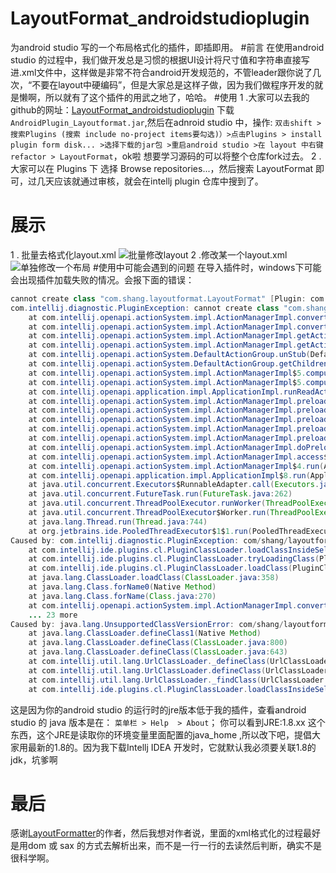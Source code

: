 # LayoutFormat_androidstudioplugin
为android studio 写的一个布局格式化的插件，即插即用。
#前言
在使用android studio 的过程中，我们做开发总是习惯的根据UI设计将尺寸值和字符串直接写进.xml文件中，这样做是非常不符合android开发规范的，不管leader跟你说了几次，“不要在layout中硬编码”，但是大家总是这样子做，因为我们做程序开发的就是懒啊，所以就有了这个插件的用武之地了，哈哈。
#使用
1 .大家可以去我的github的网址：[LayoutFormat_androidstudioplugin](https://github.com/shang1101/LayoutFormat_androidstudioplugin) 下载`AndroidPlugin_Layoutformat.jar`,然后在adnroid studio 中，操作:
`双击shift > 搜索Plugins (搜索 include no-project items要勾选)）>点击Plugins > install plugin form disk... >选择下载的jar包 >重启android studio >在 layout 中右键 refactor > LayoutFormat`，ok啦
想要学习源码的可以将整个仓库fork过去。
 2 .大家可以在 Plugins 下 选择 Browse repositories...，然后搜索 LayoutFormat 即可，过几天应该就通过审核，就会在intellj plugin 仓库中搜到了。
# 展示
1 . 批量去格式化layout.xml
![批量修改layout](http://upload-images.jianshu.io/upload_images/22193-d273603ff3edbdd6.gif?imageMogr2/auto-orient/strip)
2 .修改某一个layout.xml
![单独修改一个布局](http://upload-images.jianshu.io/upload_images/22193-eb30ec517e33efcc.gif?imageMogr2/auto-orient/strip)
#使用中可能会遇到的问题
在导入插件时，windows下可能会出现插件加载失败的情况。会报下面的错误：
```java
cannot create class "com.shang.layoutformat.LayoutFormat" [Plugin: com.shang.android.layoutformat]
com.intellij.diagnostic.PluginException: cannot create class "com.shang.layoutformat.LayoutFormat" [Plugin: com.shang.android.layoutformat]
	at com.intellij.openapi.actionSystem.impl.ActionManagerImpl.convertStub(ActionManagerImpl.java:177)
	at com.intellij.openapi.actionSystem.impl.ActionManagerImpl.convert(ActionManagerImpl.java:515)
	at com.intellij.openapi.actionSystem.impl.ActionManagerImpl.getActionImpl(ActionManagerImpl.java:495)
	at com.intellij.openapi.actionSystem.impl.ActionManagerImpl.getAction(ActionManagerImpl.java:488)
	at com.intellij.openapi.actionSystem.DefaultActionGroup.unStub(DefaultActionGroup.java:354)
	at com.intellij.openapi.actionSystem.DefaultActionGroup.getChildren(DefaultActionGroup.java:312)
	at com.intellij.openapi.actionSystem.impl.ActionManagerImpl$5.compute(ActionManagerImpl.java:1315)
	at com.intellij.openapi.actionSystem.impl.ActionManagerImpl$5.compute(ActionManagerImpl.java:1308)
	at com.intellij.openapi.application.impl.ApplicationImpl.runReadAction(ApplicationImpl.java:967)
	at com.intellij.openapi.actionSystem.impl.ActionManagerImpl.preloadActionGroup(ActionManagerImpl.java:1308)
	at com.intellij.openapi.actionSystem.impl.ActionManagerImpl.preloadActionGroup(ActionManagerImpl.java:1323)
	at com.intellij.openapi.actionSystem.impl.ActionManagerImpl.preloadActionGroup(ActionManagerImpl.java:1323)
	at com.intellij.openapi.actionSystem.impl.ActionManagerImpl.preloadActionGroup(ActionManagerImpl.java:1323)
	at com.intellij.openapi.actionSystem.impl.ActionManagerImpl.preloadActionGroup(ActionManagerImpl.java:1302)
	at com.intellij.openapi.actionSystem.impl.ActionManagerImpl.doPreloadActions(ActionManagerImpl.java:1290)
	at com.intellij.openapi.actionSystem.impl.ActionManagerImpl.access$200(ActionManagerImpl.java:77)
	at com.intellij.openapi.actionSystem.impl.ActionManagerImpl$4.run(ActionManagerImpl.java:1278)
	at com.intellij.openapi.application.impl.ApplicationImpl$8.run(ApplicationImpl.java:366)
	at java.util.concurrent.Executors$RunnableAdapter.call(Executors.java:471)
	at java.util.concurrent.FutureTask.run(FutureTask.java:262)
	at java.util.concurrent.ThreadPoolExecutor.runWorker(ThreadPoolExecutor.java:1145)
	at java.util.concurrent.ThreadPoolExecutor$Worker.run(ThreadPoolExecutor.java:615)
	at java.lang.Thread.run(Thread.java:744)
	at org.jetbrains.ide.PooledThreadExecutor$1$1.run(PooledThreadExecutor.java:55)
Caused by: com.intellij.diagnostic.PluginException: com/shang/layoutformat/LayoutFormat : Unsupported major.minor version 52.0 [Plugin: com.shang.android.layoutformat]
	at com.intellij.ide.plugins.cl.PluginClassLoader.loadClassInsideSelf(PluginClassLoader.java:130)
	at com.intellij.ide.plugins.cl.PluginClassLoader.tryLoadingClass(PluginClassLoader.java:77)
	at com.intellij.ide.plugins.cl.PluginClassLoader.loadClass(PluginClassLoader.java:66)
	at java.lang.ClassLoader.loadClass(ClassLoader.java:358)
	at java.lang.Class.forName0(Native Method)
	at java.lang.Class.forName(Class.java:270)
	at com.intellij.openapi.actionSystem.impl.ActionManagerImpl.convertStub(ActionManagerImpl.java:153)
	... 23 more
Caused by: java.lang.UnsupportedClassVersionError: com/shang/layoutformat/LayoutFormat : Unsupported major.minor version 52.0
	at java.lang.ClassLoader.defineClass1(Native Method)
	at java.lang.ClassLoader.defineClass(ClassLoader.java:800)
	at java.lang.ClassLoader.defineClass(ClassLoader.java:643)
	at com.intellij.util.lang.UrlClassLoader._defineClass(UrlClassLoader.java:260)
	at com.intellij.util.lang.UrlClassLoader.defineClass(UrlClassLoader.java:256)
	at com.intellij.util.lang.UrlClassLoader._findClass(UrlClassLoader.java:225)
	at com.intellij.ide.plugins.cl.PluginClassLoader.loadClassInsideSelf(PluginClassLoader.java:124)
```
这是因为你的android studio 的运行时的jre版本低于我的插件，查看android studio 的 java 版本是在：
``菜单栏 > Help  > About``；
你可以看到JRE:1.8.xx 这个东西，这个JRE是读取你的环境变量里面配置的java_home ,所以改下吧，提倡大家用最新的1.8的。因为我下载Intellj IDEA 开发时，它就默认我必须要关联1.8的jdk，坑爹啊
# 最后
感谢[LayoutFormatter](https://github.com/drakeet/LayoutFormatter)的作者，然后我想对作者说，里面的xml格式化的过程最好是用dom 或 sax 的方式去解析出来，而不是一行一行的去读然后判断，确实不是很科学啊。
